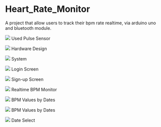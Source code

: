 # Heart_Rate_Monitor

A project that allow users to track their bpm rate realtime, via arduino uno and bluetooth module.

![](images/1.jpg)
Used Pulse Sensor

![](images/5.png)
Hardware Design

![](images/2.jpg)
System

![](images/3.png)
Login Screen

![](images/4.png)
Sign-up Screen

![](images/5.jpg)
Realtime BPM Monitor

![](images/6.jpg)
BPM Values by Dates

![](images/7.jpg)
BPM Values by Dates

![](images/8.jpg)
Date Select
